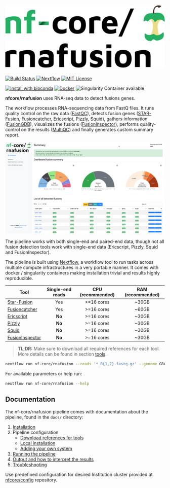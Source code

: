 # ![nf-core/rnafusion](https://raw.githubusercontent.com/nf-core/rnafusion/master/docs/images/rnafusion_logo.png)

[![Build Status](https://travis-ci.org/nf-core/rnafusion.svg?branch=master)](https://travis-ci.org/nf-core/rnafusion)
[![Nextflow](https://img.shields.io/badge/nextflow-%E2%89%A50.32.0-brightgreen.svg)](https://www.nextflow.io/)
[![MIT License](https://img.shields.io/github/license/nf-core/rnafusion.svg)](https://github.com/nf-core/rnafusion/blob/master/LICENSE)


[![install with bioconda](https://img.shields.io/badge/install%20with-bioconda-brightgreen.svg)](http://bioconda.github.io/)
[![Docker](https://img.shields.io/docker/automated/nfcore/rnafusion.svg)](https://hub.docker.com/r/nfcore/rnafusion)
![Singularity Container available](
https://img.shields.io/badge/singularity-available-7E4C74.svg)

**nfcore/rnafusion** uses RNA-seq data to detect fusions genes.

The workflow processes RNA-sequencing data from FastQ files. It runs quality control on the raw data ([FastQC](https://www.bioinformatics.babraham.ac.uk/projects/fastqc/)), detects fusion genes ([STAR-Fusion](https://github.com/STAR-Fusion/STAR-Fusion), [Fusioncatcher](https://github.com/ndaniel/fusioncatcher), [Ericscript](https://sites.google.com/site/bioericscript/), [Pizzly](https://github.com/pmelsted/pizzly), [Squid](https://github.com/Kingsford-Group/squid)), gathers information ([FusionGDB](https://ccsm.uth.edu/FusionGDB/index.html)), visualizes the fusions ([FusionInspector](https://github.com/FusionInspector/FusionInspector)), performs quality-control on the results ([MultiQC](http://multiqc.info)) and finally generates custom summary report.

![Final summary report](docs/images/example-summary-report.png)

The pipeline works with both single-end and paired-end data, though not all fusion detection tools work with single-end data (Ericscript, Pizzly, Squid and FusionInspector).

The pipeline is built using [Nextflow](https://www.nextflow.io), a workflow tool to run tasks across multiple compute infrastructures in a very portable manner. It comes with docker / singularity containers making installation trivial and results highly reproducible.

| Tool            | Single-end reads | CPU (recommended) | RAM (recommended) |
| --------------- |:----------------:|:-----------------:|:-----------------:|
| [Star-Fusion](https://github.com/STAR-Fusion/STAR-Fusion/wiki) | Yes              | >=16 cores        | ~30GB             |
| [Fusioncatcher](https://github.com/ndaniel/fusioncatcher/blob/master/doc/manual.md) | Yes              | >=16 cores        | ~60GB             |
| [Ericscript](https://sites.google.com/site/bioericscript/getting-started) | **No**           | >=16 cores        | ~30GB             |
| [Pizzly](https://github.com/pmelsted/pizzly) | **No**           | >=16 cores        | ~30GB             |
| [Squid](https://github.com/Kingsford-Group/squid) | **No**           | >=16 cores        | ~30GB             |
| [FusionInspector](https://github.com/FusionInspector/FusionInspector/wiki) | **No**           | >=16 cores        | ~30GB             |

> **TL;DR:** Make sure to download all required references for each tool. More details can be found in section [tools](docs/tools.md).

```bash
nextflow run nf-core/rnafusion --reads '*_R{1,2}.fastq.gz' --genome GRCh38 -profile docker --star_fusion --fusioncatcher --ericscript --pizzly --squid --fusion_inspector
```

For available parameters or help run:

```bash
nextflow run nf-core/rnafusion --help
```

## Documentation

The nf-core/rnafusion pipeline comes with documentation about the pipeline, found in the `docs/` directory:

1. [Installation](docs/installation.md)
2. Pipeline configuration
    * [Download references for tools](docs/references.md)
    * [Local installation](docs/configuration/local.md)
    * [Adding your own system](docs/configuration/adding_your_own.md)
3. [Running the pipeline](docs/usage.md)
4. [Output and how to interpret the results](docs/output.md)
5. [Troubleshooting](docs/troubleshooting.md)

Use predefined configuration for desired Institution cluster provided at [nfcore/config](https://github.com/nf-core/configs) repository.
